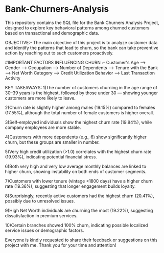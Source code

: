 # Bank-Churners-Analysis
This repository contains the SQL file for the Bank Churners Analysis Project, designed to explore key behavioral patterns among churned customers based on transactional and demographic data.

OBJECTIVE:- The main objective of this project is to analyze customer data and identify the patterns that lead to churn, so the bank can take preventive action by reaching out to such customers proactively. 
            
              
#IMPORTANT FACTORS INFLUENCING CHURN :-
Customer's Age --> Gender --> Occupation --> Number of Dependents --> Tenure with the Bank --> Net Worth Category --> Credit Utilization Behavior --> Last Transaction Activity

KEY TAKEAWAYS:
1)The number of customers churning in the age range of 30–39 years is the highest, followed by those under 30 — showing younger customers are more likely to leave.

2)Churn rate is slightly higher among males (19.15%) compared to females (17.55%), although the total number of female customers is higher overall.

3)Self-employed individuals show the highest churn rate (19.84%), while company employees are more stable.

4)Customers with more dependents (e.g., 6) show significantly higher churn, but these groups are smaller in number.

5)Very high credit utilization (>1.0) correlates with the highest churn rate (19.93%), indicating potential financial stress.

6)Both very high and very low average monthly balances are linked to higher churn, showing instability on both ends of customer segments.

7)Customers with lower tenure (vintage <1800 days) have a higher churn rate (19.36%), suggesting that longer engagement builds loyalty.

8)Surprisingly, recently active customers had the highest churn (20.41%), possibly due to unresolved issues.

9)High Net Worth individuals are churning the most (19.22%), suggesting dissatisfaction in premium services.

10)Certain branches showed 100% churn, indicating possible localized service issues or demographic factors.

Everyone is kindly requested to share their feedback or suggestions on this project with me. Thank you for your time and attention!
